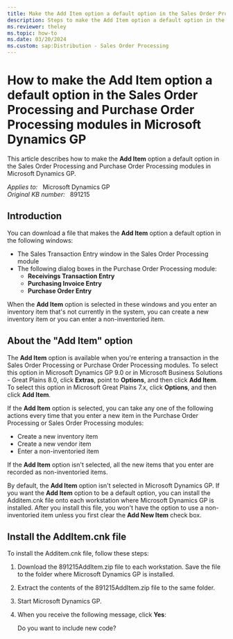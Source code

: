 ```yaml
---
title: Make the Add Item option a default option in the Sales Order Processing and Purchase Order Processing modules in Microsoft Dynamics GP
description: Steps to make the Add Item option a default option in the Sales Order Processing and Purchase Order Processing modules in Microsoft Dynamics GP.
ms.reviewer: theley
ms.topic: how-to
ms.date: 03/20/2024
ms.custom: sap:Distribution - Sales Order Processing
---
```

# How to make the Add Item option a default option in the Sales Order Processing and Purchase Order Processing modules in Microsoft Dynamics GP

This article describes how to make the **Add Item** option a default option in the Sales Order Processing and Purchase Order Processing modules in Microsoft Dynamics GP.

_Applies to:_ &nbsp; Microsoft Dynamics GP  
_Original KB number:_ &nbsp; 891215

## Introduction

You can download a file that makes the **Add Item** option a default option in the following windows:

- The Sales Transaction Entry window in the Sales Order Processing module
- The following dialog boxes in the Purchase Order Processing module:
  - **Receivings Transaction Entry**
  - **Purchasing Invoice Entry**  
  - **Purchase Order Entry**

When the **Add Item** option is selected in these windows and you enter an inventory item that's not currently in the system, you can create a new inventory item or you can enter a non-inventoried item.

## About the "Add Item" option

The **Add Item** option is available when you're entering a transaction in the Sales Order Processing or Purchase Order Processing modules. To select this option in Microsoft Dynamics GP 9.0 or in Microsoft Business Solutions - Great Plains 8.0, click **Extras**, point to **Options**, and then click **Add Item**. To select this option in Microsoft Great Plains 7.x, click **Options**, and then click **Add Item**.

If the **Add Item** option is selected, you can take any one of the following actions every time that you enter a new item in the Purchase Order Processing or Sales Order Processing modules:

- Create a new inventory item
- Create a new vendor item
- Enter a non-inventoried item

If the **Add Item** option isn't selected, all the new items that you enter are recorded as non-inventoried items.

By default, the **Add Item** option isn't selected in Microsoft Dynamics GP. If you want the **Add Item** option to be a default option, you can install the Additem.cnk file onto each workstation where Microsoft Dynamics GP is installed. After you install this file, you won't have the option to use a non-inventoried item unless you first clear the **Add New Item** check box.

## Install the AddItem.cnk file

To install the Additem.cnk file, follow these steps:

1. Download the 891215AddItem.zip file to each workstation. Save the file to the folder where Microsoft Dynamics GP is installed.
1. Extract the contents of the 891215AddItem.zip file to the same folder.
1. Start Microsoft Dynamics GP.
1. When you receive the following message, click **Yes**:

    Do you want to include new code?
